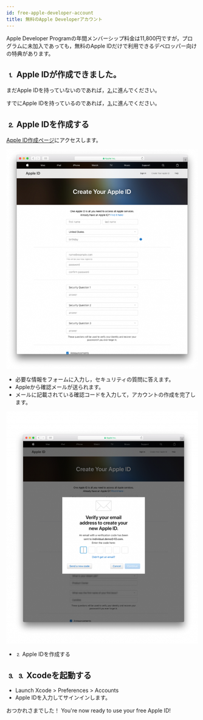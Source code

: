 ```yaml
---
id: free-apple-developer-account
title: 無料のApple Developerアカウント
---
```


Apple Developer Programの年間メンバーシップ料金は11,800円ですが，プログラムに未加入であっても，無料のApple IDだけで利用できるデベロッパー向けの特典があります。

## ⒈ Apple IDが作成できました。

まだApple IDを持っていないのであれば，[⒉](#step-2-create-your-apple-id)に進んでください。

すでにApple IDを持っているのであれば，[⒊](#step-3-open-xcode)に進んでください。

## ⒉ Apple IDを作成する

[Apple ID作成ページ](https://appleid.apple.com/)にアクセスします。

![Apple IDを作成する](img/Apple-ID-Creation-Page-4D-for-iOS.png)

* 必要な情報をフォームに入力し，セキュリティの質問に答えます。
* Appleから確認メールが送られます。
* メールに記載されている確認コードを入力して，アカウントの作成を完了します。

![確認コードの入力](img/Register-developer-program-4D-for-iOS.png)

* ⒉ Apple IDを作成する

## ⒊ ⒊ Xcodeを起動する

* Launch Xcode > Preferences > Accounts
* Apple IDを入力してサインインします。

おつかれさまでした！ You're now ready to use your free Apple ID!

